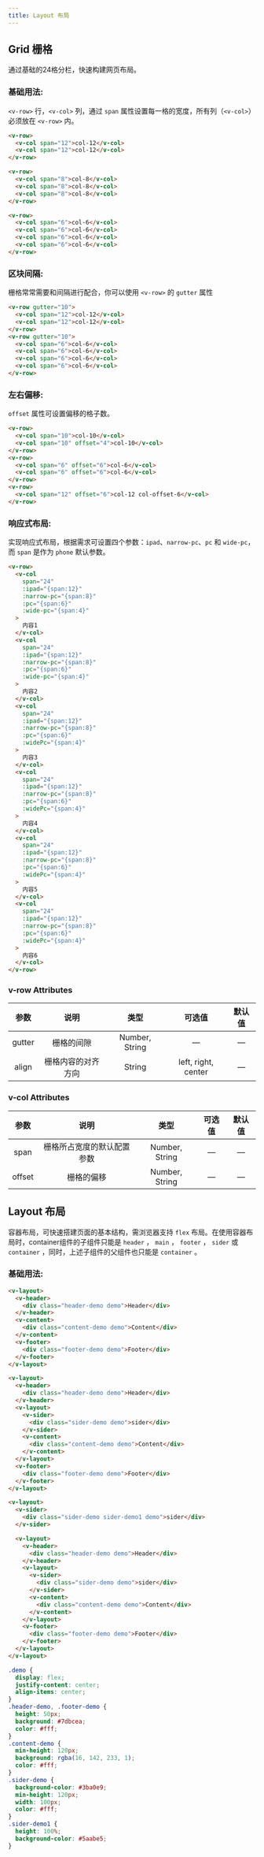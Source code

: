 ```yaml
---
title: Layout 布局
---
```


## Grid 栅格
通过基础的24格分栏，快速构建网页布局。

### 基础用法:
`<v-row>` 行，`<v-col>` 列，通过 `span` 属性设置每一格的宽度，所有列（`<v-col>`）必须放在 `<v-row>` 内。

<ClientOnly>
  <grid-demo1></grid-demo1>
</ClientOnly>

```HTML
<v-row>
  <v-col span="12">col-12</v-col>
  <v-col span="12">col-12</v-col>
</v-row>

<v-row>
  <v-col span="8">col-8</v-col>
  <v-col span="8">col-8</v-col>
  <v-col span="8">col-8</v-col>
</v-row>

<v-row>
  <v-col span="6">col-6</v-col>
  <v-col span="6">col-6</v-col>
  <v-col span="6">col-6</v-col>
  <v-col span="6">col-6</v-col>
</v-row>
```

### 区块间隔:
栅格常常需要和间隔进行配合，你可以使用 `<v-row>` 的 `gutter` 属性

<ClientOnly>
  <grid-demo2></grid-demo2>
</ClientOnly>

```HTML
<v-row gutter="10">
  <v-col span="12">col-12</v-col>
  <v-col span="12">col-12</v-col>
</v-row>
<v-row gutter="10">
  <v-col span="6">col-6</v-col>
  <v-col span="6">col-6</v-col>
  <v-col span="6">col-6</v-col>
  <v-col span="6">col-6</v-col>
</v-row>
```

### 左右偏移:
`offset` 属性可设置偏移的格子数。

<ClientOnly>
  <grid-demo3></grid-demo3>
</ClientOnly>

```HTML
<v-row>
  <v-col span="10">col-10</v-col>
  <v-col span="10" offset="4">col-10</v-col>
</v-row>
<v-row>
  <v-col span="6" offset="6">col-6</v-col>
  <v-col span="6" offset="6">col-6</v-col>
</v-row>
<v-row>
  <v-col span="12" offset="6">col-12 col-offset-6</v-col>
</v-row>
```

### 响应式布局:
实现响应式布局，根据需求可设置四个参数：`ipad`、`narrow-pc`、`pc` 和 `wide-pc`，而 `span` 是作为 `phone` 默认参数。

<ClientOnly>
  <grid-demo4></grid-demo4>
</ClientOnly>

```HTML
<v-row>
  <v-col
    span="24"
    :ipad="{span:12}"
    :narrow-pc="{span:8}"
    :pc="{span:6}"
    :wide-pc="{span:4}"
  >
    内容1
  </v-col>
  <v-col
    span="24"
    :ipad="{span:12}"
    :narrow-pc="{span:8}"
    :pc="{span:6}"
    :wide-pc="{span:4}"
  >
    内容2
  </v-col>
  <v-col
    span="24"
    :ipad="{span:12}"
    :narrow-pc="{span:8}"
    :pc="{span:6}"
    :widePc="{span:4}"
  >
    内容3
  </v-col>
  <v-col
    span="24"
    :ipad="{span:12}"
    :narrow-pc="{span:8}"
    :pc="{span:6}"
    :widePc="{span:4}"
  >
    内容4
  </v-col>
  <v-col
    span="24"
    :ipad="{span:12}"
    :narrow-pc="{span:8}"
    :pc="{span:6}"
    :widePc="{span:4}"
  >
    内容5
  </v-col>
  <v-col
    span="24"
    :ipad="{span:12}"
    :narrow-pc="{span:8}"
    :pc="{span:6}"
    :widePc="{span:4}"
  >
    内容6
  </v-col>
</v-row>
```

### v-row Attributes
参数 | 说明 | 类型 | 可选值 | 默认值
:-:| :-: | :-: | :-: | :-: 
gutter | 栅格的间隙 | Number, String | — | —
align | 栅格内容的对齐方向 | String | left, right, center | —

### v-col Attributes
参数 | 说明 | 类型 | 可选值 | 默认值
:-:| :-: | :-: | :-: | :-: 
span | 栅格所占宽度的默认配置参数 | Number, String | — | —
offset | 栅格的偏移 | Number, String | — | —

## Layout 布局

容器布局，可快速搭建页面的基本结构，需浏览器支持 `flex` 布局。在使用容器布局时，container组件的子组件只能是 `header` ， `main` ， `footer` ， `sider` 或 `container` ，同时，上述子组件的父组件也只能是 `container` 。

### 基础用法:

<ClientOnly>
  <container-demo></container-demo>
</ClientOnly>

```HTML
<v-layout>
  <v-header> 
    <div class="header-demo demo">Header</div>
  </v-header>
  <v-content>
    <div class="content-demo demo">Content</div>
  </v-content>
  <v-footer>
    <div class="footer-demo demo">Footer</div>
  </v-footer>
</v-layout>

<v-layout>
  <v-header>
    <div class="header-demo demo">Header</div>
  </v-header>
  <v-layout>
    <v-sider>
      <div class="sider-demo demo">sider</div>
    </v-sider>
    <v-content>
      <div class="content-demo demo">Content</div>
    </v-content>
  </v-layout>
  <v-footer>
    <div class="footer-demo demo">Footer</div>
  </v-footer>
</v-layout>

<v-layout>
  <v-sider>
    <div class="sider-demo sider-demo1 demo">sider</div>
  </v-sider>

  <v-layout>
    <v-header>
      <div class="header-demo demo">Header</div>
    </v-header>
    <v-layout>
      <v-sider>
        <div class="sider-demo demo">sider</div>
      </v-sider>
      <v-content>
        <div class="content-demo demo">Content</div>
      </v-content>
    </v-layout>
    <v-footer>
      <div class="footer-demo demo">Footer</div>
    </v-footer>
  </v-layout>
</v-layout>
```

```CSS
.demo {
  display: flex;
  justify-content: center;
  align-items: center;
}
.header-demo, .footer-demo {
  height: 50px;
  background: #7dbcea;
  color: #fff;
}
.content-demo {
  min-height: 120px;
  background: rgba(16, 142, 233, 1);
  color: #fff;
}
.sider-demo {
  background-color: #3ba0e9;
  min-height: 120px;
  width: 100px;
  color: #fff;
}
.sider-demo1 {
  height: 100%;
  background-color: #5aabe5;
}
```